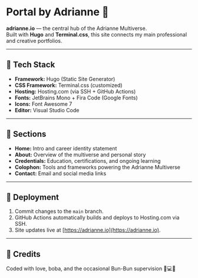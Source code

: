 # Portal by Adrianne 🌸

**adrianne.io** — the central hub of the Adrianne Multiverse.  
Built with **Hugo** and **Terminal.css**, this site connects my main professional and creative portfolios.

---

## 🧰 Tech Stack
- **Framework:** Hugo (Static Site Generator)
- **CSS Framework:** Terminal.css (customized)
- **Hosting:** Hosting.com (via SSH + GitHub Actions)
- **Fonts:** JetBrains Mono + Fira Code (Google Fonts)
- **Icons:** Font Awesome 7
- **Editor:** Visual Studio Code

---

## 🌸 Sections
- **Home:** Intro and career identity statement  
- **About:** Overview of the multiverse and personal story  
- **Credentials:** Education, certifications, and ongoing learning  
- **Colophon:** Tools and frameworks powering the Adrianne Multiverse  
- **Contact:** Email and social media links

---

## 🚀 Deployment
1. Commit changes to the `main` branch.  
2. GitHub Actions automatically builds and deploys to Hosting.com via SSH.  
3. Site updates live at [https://adrianne.io](https://adrianne.io).

---

## 🩷 Credits
Coded with love, boba, and the occasional Bun-Bun supervision 🐰💻✨